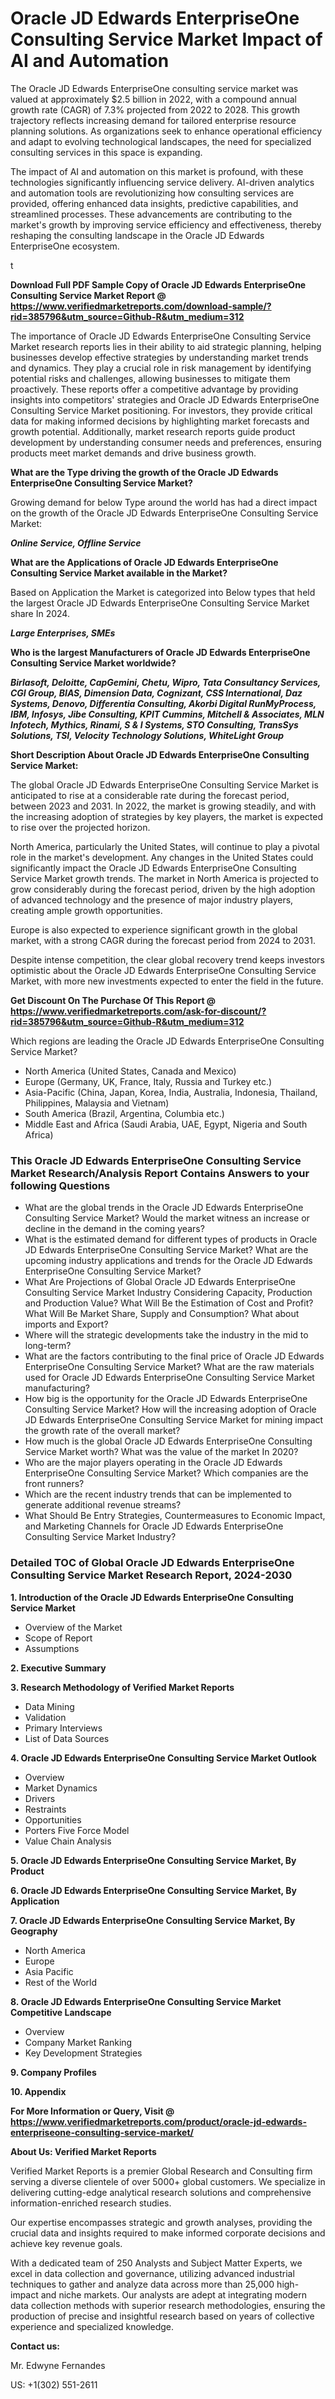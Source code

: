 <meta name="title" content="Global Oracle JD Edwards EnterpriseOne Consulting Service Market Impact of AI and Automation"><meta name="description" content="The Oracle JD Edwards EnterpriseOne consulting service market was valued at approximately $2.5 billion in 2022, with a compound annual growth rate (CAGR) of 7.3% proje"><meta name="title" content="Oracle JD Edwards EnterpriseOne Consulting Service Market Size, Share, Scope, Trends, Growth, Opportunities, Analysis, Forecast"><h1>Oracle JD Edwards EnterpriseOne Consulting Service Market Impact of AI and Automation</h1><p>The Oracle JD Edwards EnterpriseOne consulting service market was valued at approximately $2.5 billion in 2022, with a compound annual growth rate (CAGR) of 7.3% projected from 2022 to 2028. This growth trajectory reflects increasing demand for tailored enterprise resource planning solutions. As organizations seek to enhance operational efficiency and adapt to evolving technological landscapes, the need for specialized consulting services in this space is expanding.</p><p>The impact of AI and automation on this market is profound, with these technologies significantly influencing service delivery. AI-driven analytics and automation tools are revolutionizing how consulting services are provided, offering enhanced data insights, predictive capabilities, and streamlined processes. These advancements are contributing to the market's growth by improving service efficiency and effectiveness, thereby reshaping the consulting landscape in the Oracle JD Edwards EnterpriseOne ecosystem.</p>t</p><p id="" class=""><strong>Download Full PDF Sample Copy of Oracle JD Edwards EnterpriseOne Consulting Service Market Report @ <a href="https://www.verifiedmarketreports.com/download-sample/?rid=385796&utm_source=Github-R&utm_medium=312" target="_blank">https://www.verifiedmarketreports.com/download-sample/?rid=385796&utm_source=Github-R&utm_medium=312</a></strong></p><p>The importance of&nbsp;Oracle JD Edwards EnterpriseOne Consulting Service Market research reports lies in their ability to aid strategic planning, helping businesses develop effective strategies by understanding market trends and dynamics. They play a crucial role in risk management by identifying potential risks and challenges, allowing businesses to mitigate them proactively. These reports offer a competitive advantage by providing insights into competitors' strategies and Oracle JD Edwards EnterpriseOne Consulting Service Market positioning. For investors, they provide critical data for making informed decisions by highlighting market forecasts and growth potential. Additionally, market research reports guide product development by understanding consumer needs and preferences, ensuring products meet market demands and drive business growth.</p><p><strong>What are the&nbsp;Type driving the growth of the Oracle JD Edwards EnterpriseOne Consulting Service Market?</strong></p><p id="" class="">Growing demand for below Type around the world has had a direct impact on the growth of the Oracle JD Edwards EnterpriseOne Consulting Service Market:</p><em><strong>Online Service, Offline Service</strong></em></p><strong>What are the&nbsp;Applications&nbsp;of Oracle JD Edwards EnterpriseOne Consulting Service Market available in the Market?</strong></p><p id="" class="">Based on Application the Market is categorized into Below types that held the largest Oracle JD Edwards EnterpriseOne Consulting Service Market share In 2024.</p><em><strong>Large Enterprises, SMEs</strong></em></p><strong>Who is the largest Manufacturers of Oracle JD Edwards EnterpriseOne Consulting Service Market worldwide?</strong></p><p><em><strong>Birlasoft, Deloitte, CapGemini, Chetu, Wipro, Tata Consultancy Services, CGI Group, BIAS, Dimension Data, Cognizant, CSS International, Daz Systems, Denovo, Differentia Consulting, Akorbi Digital RunMyProcess, IBM, Infosys, Jibe Consulting, KPIT Cummins, Mitchell & Associates, MLN Infotech, Mythics, Rinami, S & I Systems, STO Consulting, TransSys Solutions, TSI, Velocity Technology Solutions, WhiteLight Group</strong></em></p><p id="" class=""><strong>Short Description About Oracle JD Edwards EnterpriseOne Consulting Service Market:</strong></p><p>The global Oracle JD Edwards EnterpriseOne Consulting Service Market is anticipated to rise at a considerable rate during the forecast period, between 2023 and 2031. In 2022, the market is growing steadily, and with the increasing adoption of strategies by key players, the market is expected to rise over the projected horizon.</p><p>North America, particularly the United States, will continue to play a pivotal role in the market's development. Any changes in the United States could significantly impact the Oracle JD Edwards EnterpriseOne Consulting Service Market growth trends. The market in North America is projected to grow considerably during the forecast period, driven by the high adoption of advanced technology and the presence of major industry players, creating ample growth opportunities.</p><p>Europe is also expected to experience significant growth in the global market, with a strong CAGR during the forecast period from 2024 to 2031.</p><p>Despite intense competition, the clear global recovery trend keeps investors optimistic about the Oracle JD Edwards EnterpriseOne Consulting Service Market, with more new investments expected to enter the field in the future.</p><p id="" class=""><strong>Get Discount On The Purchase Of This Report @ <a href="https://www.verifiedmarketreports.com/ask-for-discount/?rid=385796&utm_source=Github-R&utm_medium=312" target="_blank">https://www.verifiedmarketreports.com/ask-for-discount/?rid=385796&utm_source=Github-R&utm_medium=312</a></strong></p>Which regions are leading the Oracle JD Edwards EnterpriseOne Consulting Service Market?</p><ul><li>North America (United States, Canada and Mexico)</li><li>Europe (Germany, UK, France, Italy, Russia and Turkey etc.)</li><li>Asia-Pacific (China, Japan, Korea, India, Australia, Indonesia, Thailand, Philippines, Malaysia and Vietnam)</li><li>South America (Brazil, Argentina, Columbia etc.)</li><li>Middle East and Africa (Saudi Arabia, UAE, Egypt, Nigeria and South Africa)</li></ul><h3 id="" class="">This Oracle JD Edwards EnterpriseOne Consulting Service Market Research/Analysis Report Contains Answers to your following Questions</h3><ul><li>What are the global trends in the Oracle JD Edwards EnterpriseOne Consulting Service Market? Would the market witness an increase or decline in the demand in the coming years?</li><li>What is the estimated demand for different types of products in Oracle JD Edwards EnterpriseOne Consulting Service Market? What are the upcoming industry applications and trends for the Oracle JD Edwards EnterpriseOne Consulting Service Market?</li><li>What Are Projections of Global Oracle JD Edwards EnterpriseOne Consulting Service Market Industry Considering Capacity, Production and Production Value? What Will Be the Estimation of Cost and Profit? What Will Be Market Share, Supply and Consumption? What about imports and Export?</li><li>Where will the strategic developments take the industry in the mid to long-term?</li><li>What are the factors contributing to the final price of Oracle JD Edwards EnterpriseOne Consulting Service Market? What are the raw materials used for Oracle JD Edwards EnterpriseOne Consulting Service Market manufacturing?</li><li>How big is the opportunity for the Oracle JD Edwards EnterpriseOne Consulting Service Market? How will the increasing adoption of Oracle JD Edwards EnterpriseOne Consulting Service Market for mining impact the growth rate of the overall market?</li><li>How much is the global Oracle JD Edwards EnterpriseOne Consulting Service Market worth? What was the value of the market In 2020?</li><li>Who are the major players operating in the Oracle JD Edwards EnterpriseOne Consulting Service Market? Which companies are the front runners?</li><li>Which are the recent industry trends that can be implemented to generate additional revenue streams?</li><li>What Should Be Entry Strategies, Countermeasures to Economic Impact, and Marketing Channels for Oracle JD Edwards EnterpriseOne Consulting Service Market Industry?</li></ul><h3 id="" class="">Detailed TOC of Global Oracle JD Edwards EnterpriseOne Consulting Service Market Research Report, 2024-2030</h3><p id="" class=""><strong>1. Introduction of the Oracle JD Edwards EnterpriseOne Consulting Service Market</strong></p><ul><li>Overview of the Market</li><li>Scope of Report</li><li>Assumptions</li></ul><p id="" class=""><strong>2. Executive Summary</strong></p><p id="" class=""><strong>3. Research Methodology of Verified Market Reports</strong></p><ul><li>Data Mining</li><li>Validation</li><li>Primary Interviews</li><li>List of Data Sources</li></ul><p id="" class=""><strong>4. Oracle JD Edwards EnterpriseOne Consulting Service Market Outlook</strong></p><ul><li>Overview</li><li>Market Dynamics</li><li>Drivers</li><li>Restraints</li><li>Opportunities</li><li>Porters Five Force Model</li><li>Value Chain Analysis</li></ul><p id="" class=""><strong>5. Oracle JD Edwards EnterpriseOne Consulting Service Market, By Product</strong></p><p id="" class=""><strong>6. Oracle JD Edwards EnterpriseOne Consulting Service Market, By Application</strong></p><p id="" class=""><strong>7. Oracle JD Edwards EnterpriseOne Consulting Service Market, By Geography</strong></p><ul><li>North America</li><li>Europe</li><li>Asia Pacific</li><li>Rest of the World</li></ul><p id="" class=""><strong>8. Oracle JD Edwards EnterpriseOne Consulting Service Market Competitive Landscape</strong></p><ul><li>Overview</li><li>Company Market Ranking</li><li>Key Development Strategies</li></ul><p id="" class=""><strong>9. Company Profiles</strong></p><p id="" class=""><strong>10. Appendix</strong></p><p id="" class=""><strong>For More Information or Query, Visit @ <a href="https://www.verifiedmarketreports.com/product/oracle-jd-edwards-enterpriseone-consulting-service-market/" target="_blank">https://www.verifiedmarketreports.com/product/oracle-jd-edwards-enterpriseone-consulting-service-market/</a></strong></p><p id="" class=""><strong>About Us: Verified Market Reports</strong></p><p id="" class="">Verified Market Reports is a premier Global Research and Consulting firm serving a diverse clientele of over 5000+ global customers. We specialize in delivering cutting-edge analytical research solutions and comprehensive information-enriched research studies.</p><p id="" class="">Our expertise encompasses strategic and growth analyses, providing the crucial data and insights required to make informed corporate decisions and achieve key revenue goals.</p><p id="" class="">With a dedicated team of 250 Analysts and Subject Matter Experts, we excel in data collection and governance, utilizing advanced industrial techniques to gather and analyze data across more than 25,000 high-impact and niche markets. Our analysts are adept at integrating modern data collection methods with superior research methodologies, ensuring the production of precise and insightful research based on years of collective experience and specialized knowledge.</p><p id="" class=""><strong>Contact us:</strong></p><p id="" class="">Mr. Edwyne Fernandes</p><p id="" class="">US: +1(302) 551-2611</p>